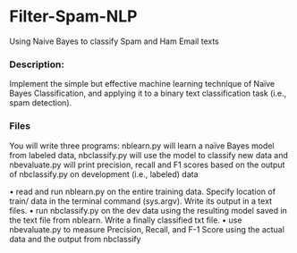 # Filter-Spam-NLP
Using Naive Bayes to classify Spam and Ham Email texts

### Description:
Implement the simple but effective machine learning technique of Naïve Bayes Classification, and applying it to a binary text classification task (i.e., spam detection).

### Files
You will write three programs: nblearn.py will learn a naïve Bayes model from labeled data, nbclassify.py will use the model to classify new data and nbevaluate.py will print precision, recall and F1 scores based on the output of nbclassify.py on development (i.e., labeled) data

• read and run nblearn.py on the entire training data. Specify location of train/ data in
the terminal command (sys.argv). Write its output in a text files. • run nbclassify.py on the dev data using the resulting model saved in the text file from nblearn. Write a finally classified txt file.• use nbevaluate.py to measure Precision, Recall, and F-1 Score using the actual data and the output from nbclassify